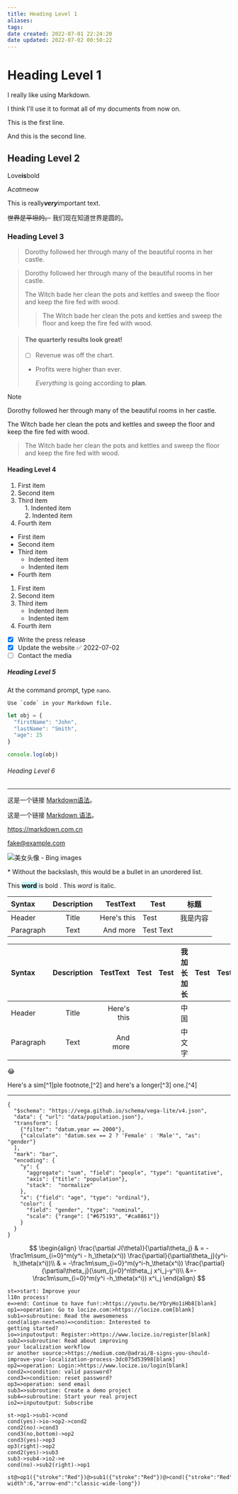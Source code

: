```yaml
---
title: Heading Level 1
aliases: 
tags: 
date created: 2022-07-01 22:24:20
date updated: 2022-07-02 00:50:22
---
```


# Heading Level 1

I really like using Markdown.  

I think I'll use it to format all of my documents from now on.

This is the first line.    

And this is the second line.

## Heading Level 2

Love**is**bold

A*cat*meow

This is really***very***important text.

~~世界是平坦的。~~ 我们现在知道世界是圆的。

### Heading Level 3

> Dorothy followed her through many of the beautiful rooms in her castle.

> Dorothy followed her through many of the beautiful rooms in her castle.
> 
> The Witch bade her clean the pots and kettles and sweep the floor and keep the fire fed with wood.
> 
> > The Witch bade her clean the pots and kettles and sweep the floor and keep the fire fed with wood.

> #### The quarterly results look great!
> 
> - [ ] Revenue was off the chart.
> 
> - Profits were higher than ever.
>   
>   *Everything* is going according to **plan**.

> [!note]
> Dorothy followed her through many of the beautiful rooms in her castle.
> 
> The Witch bade her clean the pots and kettles and sweep the floor and keep the fire fed with wood.
> 
> > The Witch bade her clean the pots and kettles and sweep the floor and keep the fire fed with wood.

#### Heading Level 4

1. First item  
2. Second item  
3. Third item  
       1. Indented item  
       2. Indented item  
4. Fourth item
- First item  
- Second item  
- Third item  
  - Indented item
  - Indented item
- Fourth item
1. First item
2. Second item
3. Third item
   - Indented item
   - Indented item
4. Fourth item
- [x] Write the press release
- [x] Update the website ✅ 2022-07-02
- [ ] Contact the media

##### Heading Level 5

At the command prompt, type `nano`.

``Use `code` in your Markdown file.``

```javascript
let obj = {
  "firstName": "John",
  "lastName": "Smith",
  "age": 25
}

console.log(obj)
```

###### Heading Level 6

---

这是一个链接 [Markdown语法](https://markdown.com.cn)。

这是一个链接 [Markdown 语法](https://markdown.com.cn "最好的 markdown 教程")。

<https://markdown.com.cn>

<fake@example.com>

![美女头像 - Bing images](https://p.qqan.com/up/2020-8/15985907552872999.jpg)

\* Without the backslash, this would be a bullet in an unordered list.

This <mark style="background: #ABF7F7A6;"> **word** </mark> is bold . This <em> word </em> is italic.

| Syntax    | Description | TestText    | Test      | 标题   |
|:--------- |:-----------:| -----------:| --------- | ---- |
| Header    | Title       | Here's this | Test      | 我是内容 |
| Paragraph | Text        | And more    | Test Text |      |

| Syntax    | Description | TestText    | Test | Test | 我加长加长 | Test | Test | Test      |
|:--------- |:-----------:| -----------:| ---- | ---- | ----- | ---- | ---- | --------- |
| Header    | Title       | Here's this |      |      | 中国    |      |      | Test      |
| Paragraph | Text        | And more    |      |      | 中文字   |      |      | Test Text |

:joy:

Here's a sim[^1]ple footnote,[^2] and here's a longer[^3] one.[^4]

---

```vega-lite
{
  "$schema": "https://vega.github.io/schema/vega-lite/v4.json",
  "data": { "url": "data/population.json"},
  "transform": [
    {"filter": "datum.year == 2000"},
    {"calculate": "datum.sex == 2 ? 'Female' : 'Male'", "as": "gender"}
  ],
  "mark": "bar",
  "encoding": {
    "y": {
      "aggregate": "sum", "field": "people", "type": "quantitative",
      "axis": {"title": "population"},
      "stack":  "normalize"
    },
    "x": {"field": "age", "type": "ordinal"},
    "color": {
      "field": "gender", "type": "nominal",
      "scale": {"range": ["#675193", "#ca8861"]}
    }
  }
}
```

$$
\begin{align}
 \frac{\partial J(\theta)}{\partial\theta_j}
 & = -\frac1m\sum_{i=0}^m(y^i - h_\theta(x^i)) \frac{\partial}{\partial\theta_j}(y^i-h_\theta(x^i))\\
 & = -\frac1m\sum_{i=0}^m(y^i-h_\theta(x^i)) \frac{\partial}{\partial\theta_j}(\sum_{j=0}^n\theta_j x^i_j-y^i)\\
 &=-\frac1m\sum_{i=0}^m(y^i -h_\theta(x^i)) x^i_j
\end{align}
$$

```flowchart
st=>start: Improve your
l10n process!
e=>end: Continue to have fun!:>https://youtu.be/YQryHo1iHb8[blank]
op1=>operation: Go to locize.com:>https://locize.com[blank]
sub1=>subroutine: Read the awesomeness
cond(align-next=no)=>condition: Interested to
getting started?
io=>inputoutput: Register:>https://www.locize.io/register[blank]
sub2=>subroutine: Read about improving
your localization workflow
or another source:>https://medium.com/@adrai/8-signs-you-should-improve-your-localization-process-3dc075d53998[blank]
op2=>operation: Login:>https://www.locize.io/login[blank]
cond2=>condition: valid password?
cond3=>condition: reset password?
op3=>operation: send email
sub3=>subroutine: Create a demo project
sub4=>subroutine: Start your real project
io2=>inputoutput: Subscribe

st->op1->sub1->cond
cond(yes)->io->op2->cond2
cond2(no)->cond3
cond3(no,bottom)->op2
cond3(yes)->op3
op3(right)->op2
cond2(yes)->sub3
sub3->sub4->io2->e
cond(no)->sub2(right)->op1

st@>op1({"stroke":"Red"})@>sub1({"stroke":"Red"})@>cond({"stroke":"Red"})@>io({"stroke":"Red"})@>op2({"stroke":"Red"})@>cond2({"stroke":"Red"})@>sub3({"stroke":"Red"})@>sub4({"stroke":"Red"})@>io2({"stroke":"Red"})@>e({"stroke":"Red","stroke-width":6,"arrow-end":"classic-wide-long"})
```

```sequence

```
